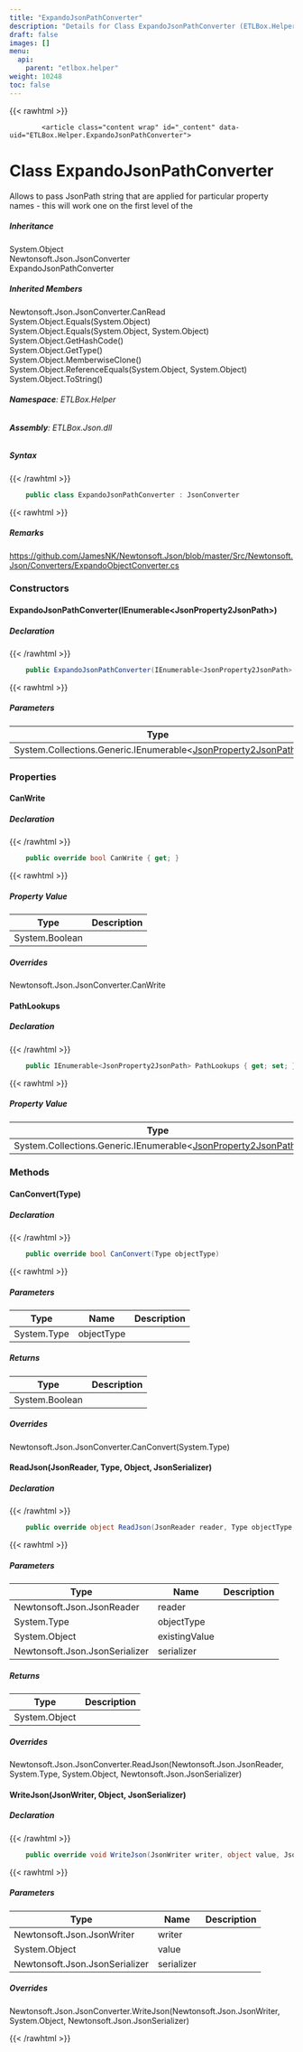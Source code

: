 ```yaml
---
title: "ExpandoJsonPathConverter"
description: "Details for Class ExpandoJsonPathConverter (ETLBox.Helper)"
draft: false
images: []
menu:
  api:
    parent: "etlbox.helper"
weight: 10248
toc: false
---
```


{{< rawhtml >}}

            <article class="content wrap" id="_content" data-uid="ETLBox.Helper.ExpandoJsonPathConverter">
  <h1 id="ETLBox_Helper_ExpandoJsonPathConverter" data-uid="ETLBox.Helper.ExpandoJsonPathConverter" class="text-break">Class ExpandoJsonPathConverter
  </h1>
  <div class="markdown level0 summary"><p>Allows to pass JsonPath string that are applied for particular property names - this will work one on the first level
of the</p>
</div>
  <div class="markdown level0 conceptual"></div>
  <div class="inheritance">
    <h5>Inheritance</h5>
    <div class="level0"><span class="xref">System.Object</span></div>
    <div class="level1"><span class="xref">Newtonsoft.Json.JsonConverter</span></div>
    <div class="level2"><span class="xref">ExpandoJsonPathConverter</span></div>
  </div>
  <div class="inheritedMembers">
    <h5>Inherited Members</h5>
    <div>
      <span class="xref">Newtonsoft.Json.JsonConverter.CanRead</span>
    </div>
    <div>
      <span class="xref">System.Object.Equals(System.Object)</span>
    </div>
    <div>
      <span class="xref">System.Object.Equals(System.Object, System.Object)</span>
    </div>
    <div>
      <span class="xref">System.Object.GetHashCode()</span>
    </div>
    <div>
      <span class="xref">System.Object.GetType()</span>
    </div>
    <div>
      <span class="xref">System.Object.MemberwiseClone()</span>
    </div>
    <div>
      <span class="xref">System.Object.ReferenceEquals(System.Object, System.Object)</span>
    </div>
    <div>
      <span class="xref">System.Object.ToString()</span>
    </div>
  </div>
<h6><strong>Namespace</strong>: ETLBox.Helper</h6>
  <h6><strong>Assembly</strong>: ETLBox.Json.dll</h6>
  <h5 id="ETLBox_Helper_ExpandoJsonPathConverter_syntax">Syntax</h5>
{{< /rawhtml >}}

```C#
    public class ExpandoJsonPathConverter : JsonConverter
```

{{< rawhtml >}}
  <h5 id="ETLBox_Helper_ExpandoJsonPathConverter_remarks"><strong>Remarks</strong></h5>
  <div class="markdown level0 remarks"><p><a href="https://github.com/JamesNK/Newtonsoft.Json/blob/master/Src/Newtonsoft.Json/Converters/ExpandoObjectConverter.cs">https://github.com/JamesNK/Newtonsoft.Json/blob/master/Src/Newtonsoft.Json/Converters/ExpandoObjectConverter.cs</a></p>
</div>
  <h3 id="constructors">Constructors
  </h3>
  <a id="ETLBox_Helper_ExpandoJsonPathConverter__ctor_" data-uid="ETLBox.Helper.ExpandoJsonPathConverter.#ctor*"></a>
  <h4 id="ETLBox_Helper_ExpandoJsonPathConverter__ctor_System_Collections_Generic_IEnumerable_ETLBox_Helper_JsonProperty2JsonPath__" data-uid="ETLBox.Helper.ExpandoJsonPathConverter.#ctor(System.Collections.Generic.IEnumerable{ETLBox.Helper.JsonProperty2JsonPath})">ExpandoJsonPathConverter(IEnumerable&lt;JsonProperty2JsonPath&gt;)</h4>
  <div class="markdown level1 summary"></div>
  <div class="markdown level1 conceptual"></div>
  <h5 class="decalaration">Declaration</h5>
{{< /rawhtml >}}

```C#
    public ExpandoJsonPathConverter(IEnumerable<JsonProperty2JsonPath> pathLookups)
```

{{< rawhtml >}}
  <h5 class="parameters">Parameters</h5>
  <table class="table table-bordered table-striped table-condensed">
    <thead>
      <tr>
        <th>Type</th>
        <th>Name</th>
        <th>Description</th>
      </tr>
    </thead>
    <tbody>
      <tr>
        <td><span class="xref">System.Collections.Generic.IEnumerable</span>&lt;<a class="xref" href="/api/etlbox.helper/jsonproperty2jsonpath">JsonProperty2JsonPath</a>&gt;</td>
        <td><span class="parametername">pathLookups</span></td>
        <td></td>
      </tr>
    </tbody>
  </table>
  <h3 id="properties">Properties
  </h3>
  <a id="ETLBox_Helper_ExpandoJsonPathConverter_CanWrite_" data-uid="ETLBox.Helper.ExpandoJsonPathConverter.CanWrite*"></a>
  <h4 id="ETLBox_Helper_ExpandoJsonPathConverter_CanWrite" data-uid="ETLBox.Helper.ExpandoJsonPathConverter.CanWrite">CanWrite</h4>
  <div class="markdown level1 summary"></div>
  <div class="markdown level1 conceptual"></div>
  <h5 class="decalaration">Declaration</h5>
{{< /rawhtml >}}

```C#
    public override bool CanWrite { get; }
```

{{< rawhtml >}}
  <h5 class="propertyValue">Property Value</h5>
  <table class="table table-bordered table-striped table-condensed">
    <thead>
      <tr>
        <th>Type</th>
        <th>Description</th>
      </tr>
    </thead>
    <tbody>
      <tr>
        <td><span class="xref">System.Boolean</span></td>
        <td></td>
      </tr>
    </tbody>
  </table>
  <h5 class="overrides">Overrides</h5>
  <div><span class="xref">Newtonsoft.Json.JsonConverter.CanWrite</span></div>
  <a id="ETLBox_Helper_ExpandoJsonPathConverter_PathLookups_" data-uid="ETLBox.Helper.ExpandoJsonPathConverter.PathLookups*"></a>
  <h4 id="ETLBox_Helper_ExpandoJsonPathConverter_PathLookups" data-uid="ETLBox.Helper.ExpandoJsonPathConverter.PathLookups">PathLookups</h4>
  <div class="markdown level1 summary"></div>
  <div class="markdown level1 conceptual"></div>
  <h5 class="decalaration">Declaration</h5>
{{< /rawhtml >}}

```C#
    public IEnumerable<JsonProperty2JsonPath> PathLookups { get; set; }
```

{{< rawhtml >}}
  <h5 class="propertyValue">Property Value</h5>
  <table class="table table-bordered table-striped table-condensed">
    <thead>
      <tr>
        <th>Type</th>
        <th>Description</th>
      </tr>
    </thead>
    <tbody>
      <tr>
        <td><span class="xref">System.Collections.Generic.IEnumerable</span>&lt;<a class="xref" href="/api/etlbox.helper/jsonproperty2jsonpath">JsonProperty2JsonPath</a>&gt;</td>
        <td></td>
      </tr>
    </tbody>
  </table>
  <h3 id="methods">Methods
  </h3>
  <a id="ETLBox_Helper_ExpandoJsonPathConverter_CanConvert_" data-uid="ETLBox.Helper.ExpandoJsonPathConverter.CanConvert*"></a>
  <h4 id="ETLBox_Helper_ExpandoJsonPathConverter_CanConvert_System_Type_" data-uid="ETLBox.Helper.ExpandoJsonPathConverter.CanConvert(System.Type)">CanConvert(Type)</h4>
  <div class="markdown level1 summary"></div>
  <div class="markdown level1 conceptual"></div>
  <h5 class="decalaration">Declaration</h5>
{{< /rawhtml >}}

```C#
    public override bool CanConvert(Type objectType)
```

{{< rawhtml >}}
  <h5 class="parameters">Parameters</h5>
  <table class="table table-bordered table-striped table-condensed">
    <thead>
      <tr>
        <th>Type</th>
        <th>Name</th>
        <th>Description</th>
      </tr>
    </thead>
    <tbody>
      <tr>
        <td><span class="xref">System.Type</span></td>
        <td><span class="parametername">objectType</span></td>
        <td></td>
      </tr>
    </tbody>
  </table>
  <h5 class="returns">Returns</h5>
  <table class="table table-bordered table-striped table-condensed">
    <thead>
      <tr>
        <th>Type</th>
        <th>Description</th>
      </tr>
    </thead>
    <tbody>
      <tr>
        <td><span class="xref">System.Boolean</span></td>
        <td></td>
      </tr>
    </tbody>
  </table>
  <h5 class="overrides">Overrides</h5>
  <div><span class="xref">Newtonsoft.Json.JsonConverter.CanConvert(System.Type)</span></div>
  <a id="ETLBox_Helper_ExpandoJsonPathConverter_ReadJson_" data-uid="ETLBox.Helper.ExpandoJsonPathConverter.ReadJson*"></a>
  <h4 id="ETLBox_Helper_ExpandoJsonPathConverter_ReadJson_Newtonsoft_Json_JsonReader_System_Type_System_Object_Newtonsoft_Json_JsonSerializer_" data-uid="ETLBox.Helper.ExpandoJsonPathConverter.ReadJson(Newtonsoft.Json.JsonReader,System.Type,System.Object,Newtonsoft.Json.JsonSerializer)">ReadJson(JsonReader, Type, Object, JsonSerializer)</h4>
  <div class="markdown level1 summary"></div>
  <div class="markdown level1 conceptual"></div>
  <h5 class="decalaration">Declaration</h5>
{{< /rawhtml >}}

```C#
    public override object ReadJson(JsonReader reader, Type objectType, object existingValue, JsonSerializer serializer)
```

{{< rawhtml >}}
  <h5 class="parameters">Parameters</h5>
  <table class="table table-bordered table-striped table-condensed">
    <thead>
      <tr>
        <th>Type</th>
        <th>Name</th>
        <th>Description</th>
      </tr>
    </thead>
    <tbody>
      <tr>
        <td><span class="xref">Newtonsoft.Json.JsonReader</span></td>
        <td><span class="parametername">reader</span></td>
        <td></td>
      </tr>
      <tr>
        <td><span class="xref">System.Type</span></td>
        <td><span class="parametername">objectType</span></td>
        <td></td>
      </tr>
      <tr>
        <td><span class="xref">System.Object</span></td>
        <td><span class="parametername">existingValue</span></td>
        <td></td>
      </tr>
      <tr>
        <td><span class="xref">Newtonsoft.Json.JsonSerializer</span></td>
        <td><span class="parametername">serializer</span></td>
        <td></td>
      </tr>
    </tbody>
  </table>
  <h5 class="returns">Returns</h5>
  <table class="table table-bordered table-striped table-condensed">
    <thead>
      <tr>
        <th>Type</th>
        <th>Description</th>
      </tr>
    </thead>
    <tbody>
      <tr>
        <td><span class="xref">System.Object</span></td>
        <td></td>
      </tr>
    </tbody>
  </table>
  <h5 class="overrides">Overrides</h5>
  <div><span class="xref">Newtonsoft.Json.JsonConverter.ReadJson(Newtonsoft.Json.JsonReader, System.Type, System.Object, Newtonsoft.Json.JsonSerializer)</span></div>
  <a id="ETLBox_Helper_ExpandoJsonPathConverter_WriteJson_" data-uid="ETLBox.Helper.ExpandoJsonPathConverter.WriteJson*"></a>
  <h4 id="ETLBox_Helper_ExpandoJsonPathConverter_WriteJson_Newtonsoft_Json_JsonWriter_System_Object_Newtonsoft_Json_JsonSerializer_" data-uid="ETLBox.Helper.ExpandoJsonPathConverter.WriteJson(Newtonsoft.Json.JsonWriter,System.Object,Newtonsoft.Json.JsonSerializer)">WriteJson(JsonWriter, Object, JsonSerializer)</h4>
  <div class="markdown level1 summary"></div>
  <div class="markdown level1 conceptual"></div>
  <h5 class="decalaration">Declaration</h5>
{{< /rawhtml >}}

```C#
    public override void WriteJson(JsonWriter writer, object value, JsonSerializer serializer)
```

{{< rawhtml >}}
  <h5 class="parameters">Parameters</h5>
  <table class="table table-bordered table-striped table-condensed">
    <thead>
      <tr>
        <th>Type</th>
        <th>Name</th>
        <th>Description</th>
      </tr>
    </thead>
    <tbody>
      <tr>
        <td><span class="xref">Newtonsoft.Json.JsonWriter</span></td>
        <td><span class="parametername">writer</span></td>
        <td></td>
      </tr>
      <tr>
        <td><span class="xref">System.Object</span></td>
        <td><span class="parametername">value</span></td>
        <td></td>
      </tr>
      <tr>
        <td><span class="xref">Newtonsoft.Json.JsonSerializer</span></td>
        <td><span class="parametername">serializer</span></td>
        <td></td>
      </tr>
    </tbody>
  </table>
  <h5 class="overrides">Overrides</h5>
  <div><span class="xref">Newtonsoft.Json.JsonConverter.WriteJson(Newtonsoft.Json.JsonWriter, System.Object, Newtonsoft.Json.JsonSerializer)</span></div>

{{< /rawhtml >}}
